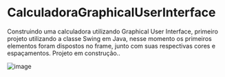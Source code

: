 # CalculadoraGraphicalUserInterface
Construindo uma calculadora utilizando Graphical User Interface,
primeiro projeto utilizando a classe Swing em Java, 
nesse momento os primeiros elementos foram dispostos no frame, 
junto com suas respectivas cores e espaçamentos. Projeto em construção..



![image](https://github.com/FelipeSMuller/CalculadoraGraphicalUserInterface/assets/104026104/a3393a54-c68d-421e-a802-d8fc44ed0593)
